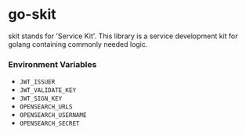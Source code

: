 # go-skit

skit stands for 'Service Kit'.  This library is a service development kit for golang containing commonly needed logic.


### Environment Variables

- `JWT_ISSUER`
- `JWT_VALIDATE_KEY`
- `JWT_SIGN_KEY`
- `OPENSEARCH_URLS`
- `OPENSEARCH_USERNAME`
- `OPENSEARCH_SECRET`